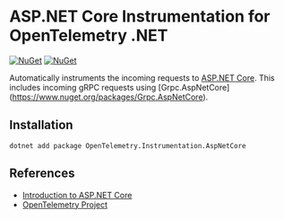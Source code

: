 # ASP.NET Core Instrumentation for OpenTelemetry .NET

[![NuGet](https://img.shields.io/nuget/v/OpenTelemetry.Instrumentation.AspNetCore.svg)](https://www.nuget.org/packages/OpenTelemetry.Instrumentation.AspNetCore)
[![NuGet](https://img.shields.io/nuget/dt/OpenTelemetry.Instrumentation.AspNetCore.svg)](https://www.nuget.org/packages/OpenTelemetry.Instrumentation.AspNetCore)

Automatically instruments the incoming requests to [ASP.NET
Core](https://docs.microsoft.com/en-us/aspnet/core).
This includes incoming gRPC requests using [Grpc.AspNetCore]
(https://www.nuget.org/packages/Grpc.AspNetCore).

## Installation

```shell
dotnet add package OpenTelemetry.Instrumentation.AspNetCore
```

## References

* [Introduction to ASP.NET
  Core](https://docs.microsoft.com/aspnet/core/introduction-to-aspnet-core)
* [OpenTelemetry Project](https://opentelemetry.io/)
